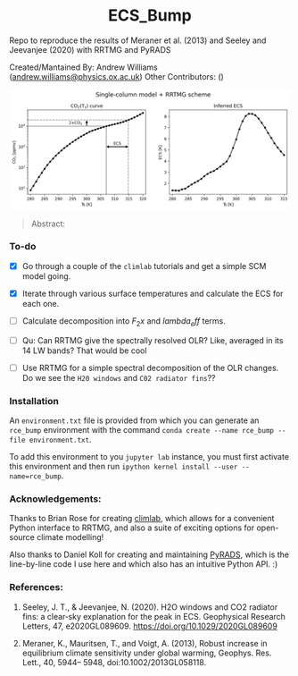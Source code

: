 # <div align="center"> ECS_Bump </div>
Repo to reproduce the results of Meraner et al. (2013) and Seeley and Jeevanjee (2020) with RRTMG and PyRADS


Created/Mantained By: Andrew Williams (andrew.williams@physics.ox.ac.uk)
Other Contributors: ()

<p align="center">
  <img src="Example_rrtmg_fig.png" width="900" />
</p>

> Abstract: 

### To-do

 - [x] Go through a couple of the `climlab` tutorials and get a simple SCM model going. 
 - [x] Iterate through various surface temperatures and calculate the ECS for each one.
 - [ ] Calculate decomposition into $F_2x$ and $lambda_eff$ terms.
 
 - [ ] Qu: Can RRTMG give the spectrally resolved OLR? Like, averaged in its 14 LW bands? That would be cool
 
 - [ ] Use RRTMG for a simple spectral decomposition of the OLR changes. Do we see the `H20 windows` and `C02 radiator fins`??

### Installation

An `environment.txt` file is provided from which you can generate an `rce_bump` environment with the command `conda create --name rce_bump --file environment.txt`. 

To add this environment to you `jupyter lab` instance, you must first activate this environment and then run `ipython kernel install --user --name=rce_bump`.


### Acknowledgements:

Thanks to Brian Rose for creating  [climlab](https://climlab.readthedocs.io/), which allows for a convenient Python interface to RRTMG, and also a suite of exciting options for open-source climate modelling!

Also thanks to Daniel Koll for creating and maintaining [PyRADS](https://github.com/ddbkoll/PyRADS/), which is the line-by-line code I use here and which also has an intuitive Python API. :)


### References:

1) Seeley, J. T., & Jeevanjee, N. (2020). H2O windows and CO2 radiator fins: a clear‐sky explanation for the peak in ECS. Geophysical Research Letters, 47, e2020GL089609. https://doi.org/10.1029/2020GL089609

2) Meraner, K., Mauritsen, T., and Voigt, A. (2013), Robust increase in equilibrium climate sensitivity under global warming, Geophys. Res. Lett., 40, 5944– 5948, doi:10.1002/2013GL058118.
